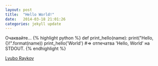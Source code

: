 ```yaml
---
layout: post
title:  "Hello World!"
date:   2014-03-18 21:01:26
categories: jekyll update
---
```

Очаквайте...
{% highlight python %}
def print_hello(name):
  print("Hello, {}!".format(name))
print_hello('World')
#=> отпечатва 'Hello, World' на STDOUT.
{% endhighlight %}

[Lyubo Raykov](http://lyuboraykov.com)
